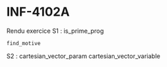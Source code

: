 # INF-4102A
Rendu exercice
S1 :
    is_prime_prog
    
    find_motive
S2 : 
    cartesian_vector_param
    cartesian_vector_variable

